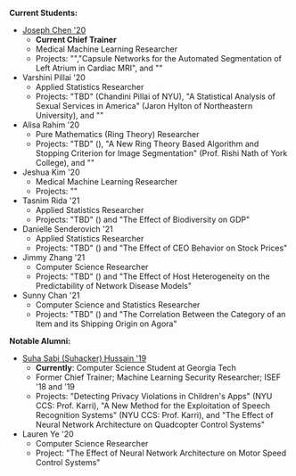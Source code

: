**Current Students:**
* [Joseph Chen '20]()
  * **Current Chief Trainer**
  * Medical Machine Learning Researcher 
  * Projects: "","Capsule Networks for the Automated Segmentation of Left Atrium in Cardiac MRI", and ""
* Varshini Pillai '20
  * Applied Statistics Researcher
  * Projects: "TBD" (Chandini Pillai of NYU), "A Statistical Analysis of Sexual Services in America" (Jaron Hylton of Northeastern University), and ""
* Alisa Rahim '20
  * Pure Mathematics (Ring Theory) Researcher
  * Projects: "TBD" (), "A New Ring Theory Based Algorithm and Stopping Criterion for Image Segmentation" (Prof. Rishi Nath of York College), and ""
* Jeshua Kim '20
  * Medical Machine Learning Researcher
  * Projects: ""
* Tasnim Rida '21
  * Applied Statistics Researcher
  * Projects: "TBD" () and "The Effect of Biodiversity on GDP"
* Danielle Senderovich '21
  * Applied Statistics Researcher
  * Projects: "TBD" () and "The Effect of CEO Behavior on Stock Prices"
* Jimmy Zhang '21
  * Computer Science Researcher
  * Projects: "TBD" () and "The Effect of Host Heterogeneity on the Predictability of Network Disease Models"
* Sunny Chan '21
  * Computer Science and Statistics Researcher
  * Projects: "TBD" () and "The Correlation Between the Category of an Item and its Shipping Origin on Agora"

  
**Notable Alumni:**
* [Suha Sabi (Suhacker) Hussain '19](https://sshussain.me/)
  * **Currently**: Computer Science Student at Georgia Tech
  * Former Chief Trainer; Machine Learning Security Researcher; ISEF '18 and '19 
  * Projects: "Detecting Privacy Violations in Children's Apps" (NYU CCS: Prof. Karri), "A New Method for the Exploitation of Speech Recognition Systems" (NYU CCS: Prof. Karri), and "The Effect of Neural Network Architecture on Quadcopter Control Systems"
* Lauren Ye '20
  * Computer Science Researcher
  * Project: "The Effect of Neural Network Architecture on Motor Speed Control Systems"
 
